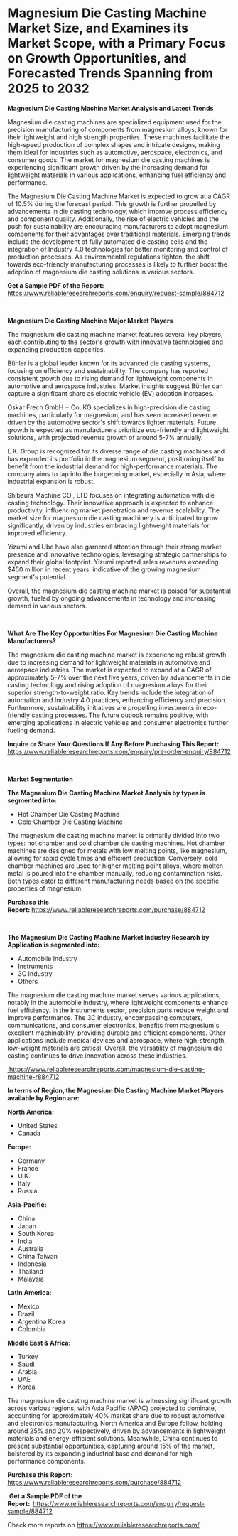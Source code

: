 <p><h1>Magnesium Die Casting Machine Market Size, and Examines its Market Scope, with a Primary Focus on Growth Opportunities, and Forecasted Trends Spanning from 2025 to 2032</h1></p><p><strong>Magnesium Die Casting Machine Market Analysis and Latest Trends</strong></p>
<p><p>Magnesium die casting machines are specialized equipment used for the precision manufacturing of components from magnesium alloys, known for their lightweight and high strength properties. These machines facilitate the high-speed production of complex shapes and intricate designs, making them ideal for industries such as automotive, aerospace, electronics, and consumer goods. The market for magnesium die casting machines is experiencing significant growth driven by the increasing demand for lightweight materials in various applications, enhancing fuel efficiency and performance.</p><p>The Magnesium Die Casting Machine Market is expected to grow at a CAGR of 10.5% during the forecast period. This growth is further propelled by advancements in die casting technology, which improve process efficiency and component quality. Additionally, the rise of electric vehicles and the push for sustainability are encouraging manufacturers to adopt magnesium components for their advantages over traditional materials. Emerging trends include the development of fully automated die casting cells and the integration of Industry 4.0 technologies for better monitoring and control of production processes. As environmental regulations tighten, the shift towards eco-friendly manufacturing processes is likely to further boost the adoption of magnesium die casting solutions in various sectors.</p></p>
<p><strong>Get a Sample PDF of the Report:&nbsp;</strong> <a href="https://www.reliableresearchreports.com/enquiry/request-sample/884712?utm_campaign=3545&utm_medium=2&utm_source=Github&utm_content=ia&utm_term=11042025&utm_id=magnesium-die-casting-machine">https://www.reliableresearchreports.com/enquiry/request-sample/884712</a></p>
<p>&nbsp;</p>
<p><strong>Magnesium Die Casting Machine Major Market Players</strong></p>
<p><p>The magnesium die casting machine market features several key players, each contributing to the sector's growth with innovative technologies and expanding production capacities. </p><p>Bühler is a global leader known for its advanced die casting systems, focusing on efficiency and sustainability. The company has reported consistent growth due to rising demand for lightweight components in automotive and aerospace industries. Market insights suggest Bühler can capture a significant share as electric vehicle (EV) adoption increases.</p><p>Oskar Frech GmbH + Co. KG specializes in high-precision die casting machines, particularly for magnesium, and has seen increased revenue driven by the automotive sector's shift towards lighter materials. Future growth is expected as manufacturers prioritize eco-friendly and lightweight solutions, with projected revenue growth of around 5-7% annually.</p><p>L.K. Group is recognized for its diverse range of die casting machines and has expanded its portfolio in the magnesium segment, positioning itself to benefit from the industrial demand for high-performance materials. The company aims to tap into the burgeoning market, especially in Asia, where industrial expansion is robust.</p><p>Shibaura Machine CO., LTD focuses on integrating automation with die casting technology. Their innovative approach is expected to enhance productivity, influencing market penetration and revenue scalability. The market size for magnesium die casting machinery is anticipated to grow significantly, driven by industries embracing lightweight materials for improved efficiency.</p><p>Yizumi and Ube have also garnered attention through their strong market presence and innovative technologies, leveraging strategic partnerships to expand their global footprint. Yizumi reported sales revenues exceeding $450 million in recent years, indicative of the growing magnesium segment's potential.</p><p>Overall, the magnesium die casting machine market is poised for substantial growth, fueled by ongoing advancements in technology and increasing demand in various sectors.</p></p>
<p>&nbsp;</p>
<p><strong>What Are The Key Opportunities For Magnesium Die Casting Machine Manufacturers?</strong></p>
<p><p>The magnesium die casting machine market is experiencing robust growth due to increasing demand for lightweight materials in automotive and aerospace industries. The market is expected to expand at a CAGR of approximately 5-7% over the next five years, driven by advancements in die casting technology and rising adoption of magnesium alloys for their superior strength-to-weight ratio. Key trends include the integration of automation and Industry 4.0 practices, enhancing efficiency and precision. Furthermore, sustainability initiatives are propelling investments in eco-friendly casting processes. The future outlook remains positive, with emerging applications in electric vehicles and consumer electronics further fueling demand.</p></p>
<p><strong>Inquire or Share Your Questions If Any Before Purchasing This Report:</strong> <a href="https://www.reliableresearchreports.com/enquiry/pre-order-enquiry/884712?utm_campaign=3545&utm_medium=2&utm_source=Github&utm_content=ia&utm_term=11042025&utm_id=magnesium-die-casting-machine">https://www.reliableresearchreports.com/enquiry/pre-order-enquiry/884712</a></p>
<p>&nbsp;</p>
<p><strong>Market Segmentation</strong></p>
<p><strong>The Magnesium Die Casting Machine Market Analysis by types is segmented into:</strong></p>
<p><ul><li>Hot Chamber Die Casting Machine</li><li>Cold Chamber Die Casting Machine</li></ul></p>
<p><p>The magnesium die casting machine market is primarily divided into two types: hot chamber and cold chamber die casting machines. Hot chamber machines are designed for metals with low melting points, like magnesium, allowing for rapid cycle times and efficient production. Conversely, cold chamber machines are used for higher melting point alloys, where molten metal is poured into the chamber manually, reducing contamination risks. Both types cater to different manufacturing needs based on the specific properties of magnesium.</p></p>
<p><strong>Purchase this Report:&nbsp;</strong><a href="https://www.reliableresearchreports.com/purchase/884712?utm_campaign=3545&utm_medium=2&utm_source=Github&utm_content=ia&utm_term=11042025&utm_id=magnesium-die-casting-machine">https://www.reliableresearchreports.com/purchase/884712</a></p>
<p>&nbsp;</p>
<p><strong>The Magnesium Die Casting Machine Market Industry Research by Application is segmented into:</strong></p>
<p><ul><li>Automobile Industry</li><li>Instruments</li><li>3C Industry</li><li>Others</li></ul></p>
<p><p>The magnesium die casting machine market serves various applications, notably in the automobile industry, where lightweight components enhance fuel efficiency. In the instruments sector, precision parts reduce weight and improve performance. The 3C industry, encompassing computers, communications, and consumer electronics, benefits from magnesium's excellent machinability, providing durable and efficient components. Other applications include medical devices and aerospace, where high-strength, low-weight materials are critical. Overall, the versatility of magnesium die casting continues to drive innovation across these industries.</p></p>
<p><a href="https://www.reliableresearchreports.com/magnesium-die-casting-machine-r884712?utm_campaign=3545&utm_medium=2&utm_source=Github&utm_content=ia&utm_term=11042025&utm_id=magnesium-die-casting-machine">&nbsp;https://www.reliableresearchreports.com/magnesium-die-casting-machine-r884712</a></p>
<p><strong>In terms of Region, the Magnesium Die Casting Machine Market Players available by Region are:</strong></p>
<p>
    <p> <strong> North America: </strong>
        <ul>
            <li>United States</li>
            <li>Canada</li>
        </ul>
        </p> 
    <p> <strong> Europe: </strong>
        <ul>
            <li>Germany</li>
            <li>France</li>
            <li>U.K.</li>
            <li>Italy</li>
            <li>Russia</li>
        </ul>
        </p> 
    <p> <strong> Asia-Pacific: </strong>
        <ul>
            <li>China</li>
            <li>Japan</li>
            <li>South Korea</li>
            <li>India</li>
            <li>Australia</li>
            <li>China Taiwan</li>
            <li>Indonesia</li>
            <li>Thailand</li>
            <li>Malaysia</li>
        </ul>
        </p> 
    <p> <strong> Latin America: </strong>
        <ul>
            <li>Mexico</li>
            <li>Brazil</li>
            <li>Argentina Korea</li>
            <li>Colombia</li>
        </ul>
        </p> 
    <p> <strong> Middle East & Africa: </strong>
        <ul>
            <li>Turkey</li>
            <li>Saudi</li>
            <li>Arabia</li>
            <li>UAE</li>
            <li>Korea</li>
        </ul>
    </p>
    </p>
<p><p>The magnesium die casting machine market is witnessing significant growth across various regions, with Asia Pacific (APAC) projected to dominate, accounting for approximately 40% market share due to robust automotive and electronics manufacturing. North America and Europe follow, holding around 25% and 20% respectively, driven by advancements in lightweight materials and energy-efficient solutions. Meanwhile, China continues to present substantial opportunities, capturing around 15% of the market, bolstered by its expanding industrial base and demand for high-performance components.</p></p>
<p><strong>Purchase this Report: </strong><a href="https://www.reliableresearchreports.com/purchase/884712?utm_campaign=3545&utm_medium=2&utm_source=Github&utm_content=ia&utm_term=11042025&utm_id=magnesium-die-casting-machine">https://www.reliableresearchreports.com/purchase/884712</a></p>
<p>&nbsp;<strong>Get a Sample PDF of the Report:&nbsp;&nbsp;</strong><a href="https://www.reliableresearchreports.com/enquiry/request-sample/884712?utm_campaign=3545&utm_medium=2&utm_source=Github&utm_content=ia&utm_term=11042025&utm_id=magnesium-die-casting-machine">https://www.reliableresearchreports.com/enquiry/request-sample/884712</a></p>
<p><strong></strong></p>
<p>Check more reports on <a href="https://www.reliableresearchreports.com/?utm_campaign=3545&utm_medium=2&utm_source=Github&utm_content=ia&utm_term=11042025&utm_id=magnesium-die-casting-machine">https://www.reliableresearchreports.com/</a></p>